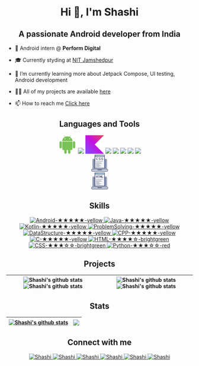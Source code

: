 <h1 align="center">Hi 👋, I'm Shashi</h1>
<h2 align="center">A passionate Android developer from India</h2>

- 🔭 Android intern @ **Perform Digital**

- 🎓 Currently styding at <a href="http://www.nitjsr.ac.in/">NIT Jamshedpur</a>

- 🌱 I’m currently learning more about Jetpack Compose, UI testing, Android development

- 👨‍💻 All of my projects are available [here](https://shashi-kant10.github.io/)

- 📫 How to reach me [Click here](mailto:coding.shashi@gmail.com)

<!-- ----------------------------------------------------------------------------------------------------------------------------------------->

<h2 align="center">Languages and Tools</h2>
<p align="center">
<code><img height="50" src="https://raw.githubusercontent.com/github/explore/80688e429a7d4ef2fca1e82350fe8e3517d3494d/topics/android/android.png"></code>
<code><img height="50" src="https://freepngimg.com/download/java/5-2-java-png-clipart.png"></code>
<code><img height="50" src="https://raw.githubusercontent.com/github/explore/80688e429a7d4ef2fca1e82350fe8e3517d3494d/topics/kotlin/kotlin.png"></code>
<code><img height="50" src="https://www.vectorlogo.zone/logos/git-scm/git-scm-icon.svg"></code>
<code><img height="50" src="https://www.vectorlogo.zone/logos/firebase/firebase-icon.svg"></code>
<code><img height="50" src="https://upload.wikimedia.org/wikipedia/commons/1/18/ISO_C%2B%2B_Logo.svg"></code>
<code><img height="50" src="https://e7.pngegg.com/pngimages/724/306/png-clipart-c-logo-c-programming-language-icon-letter-c-blue-logo.png"></code>
<code><img height="50" src="https://cdn.imgbin.com/21/11/12/imgbin-mysql-logo-database-join-portable-network-graphics-table-fYjBwJzJKBWt9RtriTD0EiXZU.jpg">
<code color="white"><img height="45" src="logo/css_logo.png"></code>
<code><img height="45" src="logo/html_logo.png"></code>
</code>
</p>

<!-- --------------------------------------------------------------------------------------------------------------------------------------- -->

<h2 align="center">Skills</h2>

<p align="center">
  <a href="https://img.shields.io/badge/Android-★★★★★★-yellow">
   <img alt="Android-★★★★★-yellow" src="https://img.shields.io/badge/Android-★★★★★-yellow" />
  </a>
  <a href="https://img.shields.io/badge/Java-★★★★★★-yellow">
   <img alt="Java-★★★★★-yellow" src="https://img.shields.io/badge/Java-★★★★★-yellow" />
  </a>
  <a href="https://img.shields.io/badge/Kotlin-★★★★★★-yellow">
   <img alt="Kotlin-★★★★★-yellow" src="https://img.shields.io/badge/Kotlin-★★★★★-yellow" />
  </a>
  <a href="https://img.shields.io/badge/ProblemSolving-★★★★★★-yellow">
   <img alt="ProblemSolving-★★★★★-yellow" src="https://img.shields.io/badge/ProblemSolving-★★★★★-yellow" />
  </a>
  <a href="https://img.shields.io/badge/DataStructure-★★★★★-yellow">
   <img alt="DataStructure-★★★★★-yellow" src="https://img.shields.io/badge/DataStructure-★★★★★-yellow" />
  </a>
  <a href="https://img.shields.io/badge/CPP-★★★★★-yellow">
   <img alt="CPP-★★★★★-yellow" src="https://img.shields.io/badge/CPP-★★★★★-yellow" />
  </a>
  <a href="https://img.shields.io/badge/C-★★★★★-yellow">
   <img alt="C-★★★★★-yellow" src="https://img.shields.io/badge/C-★★★★★-yellow" />
  </a>
  <a href="https://img.shields.io/badge/HTML-★★★★☆-brightgreen">
   <img alt="HTML-★★★★☆-brightgreen" src="https://img.shields.io/badge/HTML-★★★★☆-brightgreen" />
  </a>
  <a href="https://img.shields.io/badge/CSS-★★★☆☆-brightgreen">
   <img alt="CSS-★★★☆☆-brightgreen" src="https://img.shields.io/badge/CSS-★★★☆☆-brightgreen" />
  </a>
  <a href="https://img.shields.io/badge/Python-★★★☆☆-red">
   <img alt="Python-★★★☆☆-red" src="https://img.shields.io/badge/Python-★★★☆☆-red" />
   </a>
</p>

<!-- --------------------------------------------------------------------------------------------------------------------------------------- -->   

<h2 align="center">Projects</h2>

| ![Shashi's github stats](https://github-readme-stats.vercel.app/api/pin/?username=shashi-kant10&repo=wittyape&cache_seconds=86400&theme=react) ![Shashi's github stats](https://github-readme-stats.vercel.app/api/pin/?username=shashi-kant10&repo=blog-mob&cache_seconds=86400&theme=react) | ![Shashi's github stats](https://github-readme-stats.vercel.app/api/pin/?username=shashi-kant10&repo=newsdozz&cache_seconds=86400&theme=react) ![Shashi's github stats](https://github-readme-stats.vercel.app/api/pin/?username=shashi-kant10&repo=CloudNotes&cache_seconds=86400&theme=react) | 
| ------------- | ------------- |

<!-- --------------------------------------------------------------------------------------------------------------------------------------- -->


<h2 align="center">Stats</h2>

| <a href="https://github.com/shashi-kant10/github-readme-stats"><img align="center" src="https://github-readme-stats.vercel.app/api?username=shashi-kant10&count_private=true&theme=react&show_icons=true" alt="Shashi's github stats" /></a> | <a href="https://github.com/shashi-kant10/github-readme-stats"><img align="center" src="https://github-readme-stats.vercel.app/api/top-langs/?username=shashi-kant10&layout=compact&theme=react" /></a> |
| ------------- | ------------- |

<!-- --------------------------------------------------------------------------------------------------------------------------------------- -->   


<h2 align="center">Connect with me</h2>

<p align="center">
  
 <a href="https://linkedin.com/in/shashi-kant10">
   <img alt="Shashi" src="https://img.shields.io/badge/-Shashi-blue?style=flat-square&logo=Linkedin&logoColor=white&link=https://linkedin.com/in/shashi-kant10/" />
 </a>
  
 <a href="https://dev.to/shashi10">
   <img alt="Shashi" src="https://img.shields.io/badge/-Shashi-black?style=flat-square&logo=Dev&logoColor=white&link=https://dev.to/shashi10" />
 </a>
  
 <a href="https://www.instagram.com/kt.shashi">
   <img alt="Shashi" src="https://img.shields.io/badge/-Shashi-red?style=flat-square&logo=Instagram&logoColor=white&link=https://www.instagram.com/kt.shashi/" />
 </a>

 </a>
 <a href="mailto:coding.shashi@gmail.com">
   <img alt="Shashi" src="https://img.shields.io/badge/-coding.shashi-pink?style=flat-square&logo=Gmail&logoColor=white&link=mailto:coding.shashi@gmail.com" />
 </a>
 
 <a href="https://shashi-kant10.github.io/">
   <img alt="Shashi" src="https://img.shields.io/badge/-WebsiteShashi-olive?style=flat-square&logo=Website&logoColor=white&link=https://shashi-kant10.github.io" />
 </a>
 
 <a href="https://github.com/shashi-kant10">
   <img alt="Shashi" src="https://img.shields.io/github/followers/shashi-kant10?label=follow&style=social" />
 </a>   
 
</p>

<!-- --------------------------------------------------------------------------------------------------------------------------------------- -->


